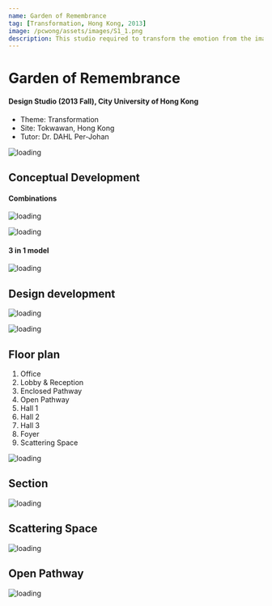```yaml
---
name: Garden of Remembrance
tag: [Transformation, Hong Kong, 2013]
image: /pcwong/assets/images/S1_1.png
description: This studio required to transform the emotion from the images to the architectural spaces to form a garden of remembrance. Images implied the sequence of visiting the garden and the tran-sition of the space. The garden of remembrance provides the place for people to tribute their love and expresses their feeling. A spatial arrangement can make people to change their mind and have a new journey.
---
```


# Garden of Remembrance

#### Design Studio (2013 Fall), City University of Hong Kong

+ Theme: Transformation
+ Site: Tokwawan, Hong Kong
+ Tutor: Dr. DAHL Per-Johan

![loading](/pcwong/assets/images/S1_1.png " ")

## Conceptual Development

#### Combinations

![loading](/pcwong/assets/images/S1_4.png " ")

![loading](/pcwong/assets/images/S1_2.png " ")

#### 3 in 1 model

![loading](/pcwong/assets/images/S1_3.png " ")

## Design development

![loading](/pcwong/assets/images/S1_6.png " ")

![loading](/pcwong/assets/images/S1_5.png " ")


## Floor plan

1. Office
2. Lobby & Reception
3. Enclosed Pathway
4. Open Pathway
5. Hall 1
6. Hall 2
7. Hall 3
8. Foyer
9. Scattering Space

![loading](/pcwong/assets/images/S1_7.png " ")

## Section

![loading](/pcwong/assets/images/S1_10.png " ")

## Scattering Space

![loading](/pcwong/assets/images/S1_8.png " ")

## Open Pathway

![loading](/pcwong/assets/images/S1_9.png " ")

